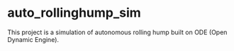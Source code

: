 # auto_rollinghump_sim
This project is a simulation of autonomous rolling hump built on ODE (Open Dynamic Engine). 
